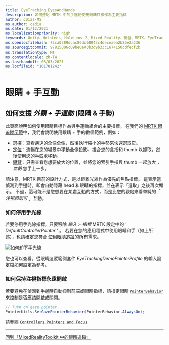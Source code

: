 ```yaml
---
title: EyeTracking_EyesAndHands
description: 如何搭配 MRTK 中的手運動使用眼睛目標作為主要指標
author: CDiaz-MS
ms.author: cadia
ms.date: 01/12/2021
ms.localizationpriority: high
keywords: Unity、HoloLens、HoloLens 2、Mixed Reality、開發、MRTK、EyeTracking、
ms.openlocfilehash: 75ca0289dcac86dc68043c4deceaea2b85e2a236
ms.sourcegitcommit: 97815006c09be0a43b3d9b33c1674150cdfecf2b
ms.translationtype: MT
ms.contentlocale: zh-TW
ms.lasthandoff: 03/03/2021
ms.locfileid: "101781242"
---
```

# <a name="eyes--hand-interaction"></a>眼睛 + 手互動

## <a name="how-to-support-_look--hand-motions_-eye-gaze--hand-gestures"></a>如何支援 _外觀 + 手運動_ (眼睛 & 手勢) 

此頁面說明如何使用眼睛目標作為與手運動組合的主要指標。
在我們的 [MRTK 眼追蹤示範](EyeTracking_ExamplesOverview.md)中，我們會說明使用眼睛 + 手的數個範例，例如：

- [選擇](EyeTracking_TargetSelection.md)：查看遙遠的全像全像，然後執行縮小的手勢來快速選取它。
- [定位](EyeTracking_Positioning.md)：流暢在您的場景中移動全像投影、捏合您的食指和 thumb 以抓取，然後使用您的手四處移動。
- [導覽](EyeTracking_Navigation.md)：只需查看您想要放大的位置，並將您的索引手指與 thumb 一起放大 _，並朝_ 您手上一步。

請注意，MRTK 目前的設計方式，是以距離光線作為優先的焦點指標。
這表示當偵測到手邊時，即會自動隱藏 head 和眼睛的指標，並在表示「選取」之後再次顯示。
不過，這可能不是您想要在某處互動的方式，而是比您的觀點來看單純的「 _注視和認可_ 」互動。

### <a name="how-to-disable-the-hand-ray"></a>如何停用手光線

若要停用手光線指標，只要移除 _輸入 > 指標_ MRTK 設定中的 _' DefaultControllerPointer '_ 。
若要在您的應用程式中使用眼睛和手（如上所述），也請確定您符合 [使用眼睛追蹤](EyeTracking_BasicSetup.md)的所有需求。

![如何卸下手光線](../images/eye-tracking/mrtk_setup_removehandray.jpg)

您也可以查看，從眼睛追蹤範例套件 _EyeTrackingDemoPointerProfile_ 的輸入設定檔如何設定為參考。

### <a name="how-to-keep-gaze-pointer-always-on"></a>如何保持注視指標永遠開啟

若要避免在偵測到手邊時自動抑制前端或眼睛指標，請指定眼睛 [`PointerBehavior`](xref:Microsoft.MixedReality.Toolkit.Input.PointerBehavior) 來控制是否應該開啟或關閉。

```c#
// Turn on gaze pointer
PointerUtils.SetGazePointerBehavior(PointerBehavior.AlwaysOn);
```

請參閱 [`Controllers Pointers and Focus`](../../architecture/ControllersPointersAndFocus.md)

---
[回到「MixedRealityToolkit 中的眼睛追蹤」](EyeTracking_Main.md)
